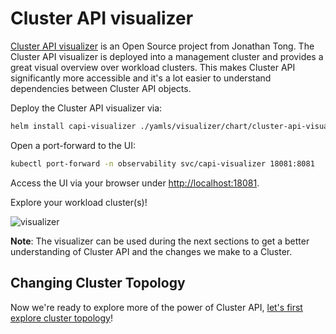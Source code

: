 # Cluster API visualizer

[Cluster API visualizer](https://github.com/Jont828/cluster-api-visualizer) is an Open Source project from Jonathan Tong. The Cluster API visualizer is deployed into a management cluster and provides a great visual overview over workload clusters. This makes Cluster API significantly more accessible and it's a lot easier to understand dependencies between Cluster API objects.

Deploy the Cluster API visualizer via:

```bash
helm install capi-visualizer ./yamls/visualizer/chart/cluster-api-visualizer -n observability --create-namespace --values ./yamls/visualizer/values.yaml
```

Open a port-forward to the UI:

```bash
kubectl port-forward -n observability svc/capi-visualizer 18081:8081
```

Access the UI via your browser under [http://localhost:18081](http://localhost:18081).

Explore your workload cluster(s)!

![visualizer](visualizer.png)

**Note**: The visualizer can be used during the next sections to get a better understanding of Cluster API and the changes we make to a Cluster.

## Changing Cluster Topology

Now we're ready to explore more of the power of Cluster API, [let's first explore cluster topology](3-cluster-topology.md)!
